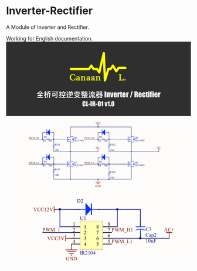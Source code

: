 # Inverter-Rectifier
A Module of Inverter and Rectifier.

Working for English documentation.
![](/img/img-home.jpg)
![](/img/img1.jpg)
![](/img/img2.jpg)